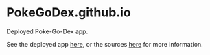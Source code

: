 # PokeGoDex.github.io
Deployed Poke-Go-Dex app. 

See the deployed app [here](https://pokegodex.github.io), or the sources [here](https://github.com/rybick/pogolitics) for more information.

